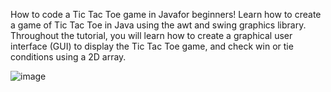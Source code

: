 How to code a Tic Tac Toe game in Javafor beginners! Learn how to create a game of Tic Tac Toe in Java using the awt and swing graphics library. Throughout the tutorial, you will learn how to create a graphical user interface (GUI) to display the Tic Tac Toe game, and check win or tie conditions using a 2D array.

![image](https://github.com/GuptaAkhil0029/Technical_Training_project/assets/149156219/62b28ba8-144f-43d6-a4f6-1552eba7126f)
